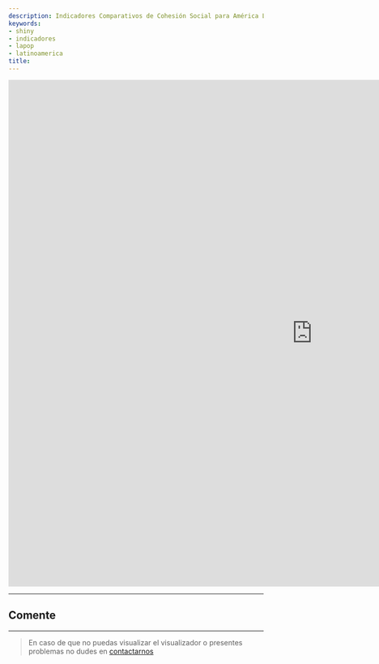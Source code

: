```yaml
---
description: Indicadores Comparativos de Cohesión Social para América Latina
keywords:
- shiny
- indicadores
- lapop
- latinoamerica
title: 
---
```


<iframe scrolling="yes" frameborder="no" src="https://juitsa.shinyapps.io/ocs-coes/" class="l-screen-inset shaded" style="
    width: 1200px;
    height: 1000px;
"></iframe>

---

## Comente

<div id="disqus_thread"></div>

---

> En caso de que no puedas visualizar el visualizador o presentes problemas no dudes en [contactarnos](/contact/)

